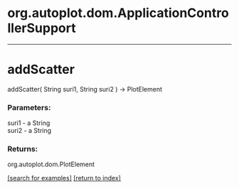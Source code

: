 # org.autoplot.dom.ApplicationControllerSupport



***
<a name="addScatter"></a>
# addScatter
addScatter( String suri1, String suri2 ) &rarr; PlotElement



### Parameters:
suri1 - a String
<br>suri2 - a String

### Returns:
org.autoplot.dom.PlotElement


<a href="https://github.com/autoplot/dev/search?q=addScatter&unscoped_q=addScatter">[search for examples]</a>
<a href="https://github.com/autoplot/documentation/blob/master/javadoc/index-all.md">[return to index]</a>

